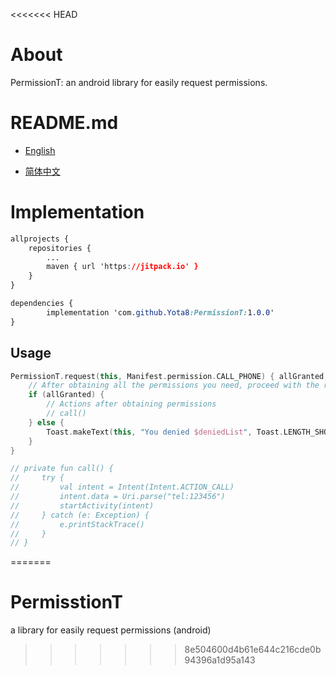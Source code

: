 <<<<<<< HEAD
# About
PermissionT: an android library for easily request permissions.



# README.md

- <a href="README/README.en.md">English</a>

- <a href="README/README.zh_CN.md">简体中文</a>





# Implementation

```css
allprojects {
	repositories {
		...
		maven { url 'https://jitpack.io' }
	}
}
```

```css
dependencies {
	    implementation 'com.github.Yota8:PermissionT:1.0.0'
}
```





## Usage

```kotlin
PermissionT.request(this, Manifest.permission.CALL_PHONE) { allGranted, deniedList ->
    // After obtaining all the permissions you need, proceed with the relevant operations for the permissions you requested
    if (allGranted) {
        // Actions after obtaining permissions
        // call()
    } else {
        Toast.makeText(this, "You denied $deniedList", Toast.LENGTH_SHORT).show()
    }
}

// private fun call() {
//     try {
//         val intent = Intent(Intent.ACTION_CALL)
//         intent.data = Uri.parse("tel:123456")
//         startActivity(intent)
//     } catch (e: Exception) {
//         e.printStackTrace()
//     }
// }
```
=======
# PermisstionT
a library for easily request permissions (android)
>>>>>>> 8e504600d4b61e644c216cde0b94396a1d95a143
